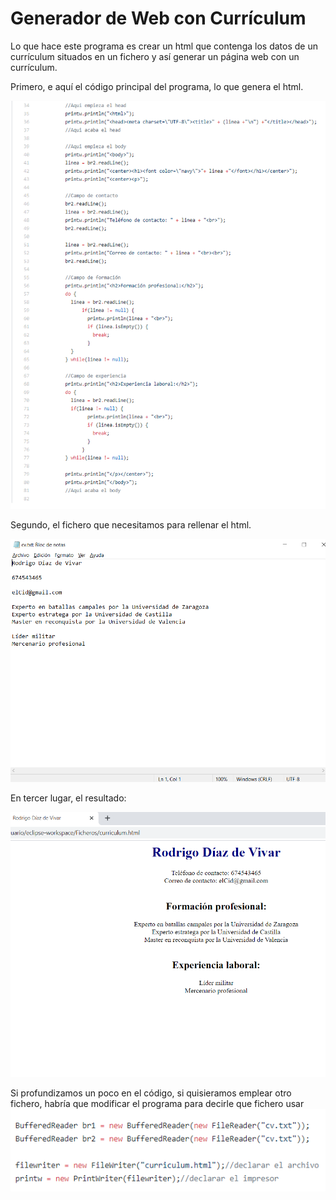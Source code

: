 # Generador de Web con Currículum

Lo que hace este programa es crear un html que contenga los datos de un currículum situados en un fichero y así generar un página web con un currículum.

Primero, e aquí el código principal del programa, lo que genera el html.

![alt text](https://github.com/rodrigolopezramoss/GeneradorWebCurriculum/blob/master/capturas/2020-03-25%20(1).png)


Segundo, el fichero que necesitamos para rellenar el html.

![alt text](https://github.com/rodrigolopezramoss/GeneradorWebCurriculum/blob/master/capturas/2020-03-25%20(4).png)

En tercer lugar, el resultado:

![alt text](https://github.com/rodrigolopezramoss/GeneradorWebCurriculum/blob/master/capturas/2020-03-25%20(5).png)


Si profundizamos un poco en el código, si quisieramos emplear otro fichero, habría que modificar el programa para decirle que fichero usar
![alt text](https://github.com/rodrigolopezramoss/GeneradorWebCurriculum/blob/master/capturas/2020-03-25%20(6).png)
